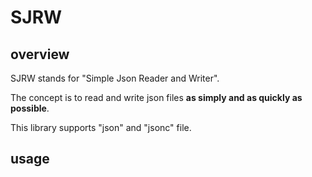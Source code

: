 # SJRW

## overview

SJRW stands for "Simple Json Reader and Writer".

The concept is to read and write json files **as simply and as quickly as possible**.

This library supports "json" and "jsonc" file.
## usage